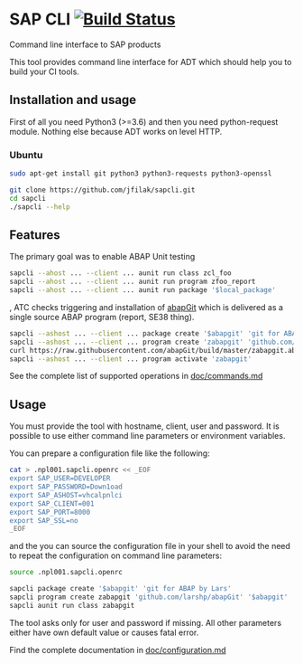 # SAP CLI [![Build Status](https://travis-ci.org/jfilak/sapcli.svg?branch=master)](https://travis-ci.org/jfilak/sapcli)

Command line interface to SAP products

This tool provides command line interface for ADT which should help you to
build your CI tools.

## Installation and usage

First of all you need Python3 (>=3.6) and then you need python-request module.
Nothing else because ADT works on level HTTP.

### Ubuntu

```bash
sudo apt-get install git python3 python3-requests python3-openssl

git clone https://github.com/jfilak/sapcli.git
cd sapcli
./sapcli --help
```

## Features

The primary goal was to enable ABAP Unit testing

```bash
sapcli --ahost ... --client ... aunit run class zcl_foo
sapcli --ahost ... --client ... aunit run program zfoo_report
sapcli --ahost ... --client ... aunit run package '$local_package'
```

, ATC checks triggering and installation of [abapGit](https://github.com/larshp/abapGit)
which is delivered as a single source ABAP program (report, SE38 thing).

```bash
sapcli --ashost ... --client ... package create '$abapgit' 'git for ABAP by Lars'
sapcli --ashost ... --client ... program create 'zabapgit' 'github.com/larshp/abapGit' '$abapgit'
curl https://raw.githubusercontent.com/abapGit/build/master/zabapgit.abap | sapcli --ashost ... --client ... program write 'zabapgit' -
sapcli --ashost ... --client ... program activate 'zabapgit'
```

See the complete list of supported operations in [doc/commands.md](doc/commands.md)

## Usage

You must provide the tool with hostname, client, user and password. It is
possible to use either command line parameters or environment variables.

You can prepare a configuration file like the following:

```bash
cat > .npl001.sapcli.openrc << _EOF
export SAP_USER=DEVELOPER
export SAP_PASSWORD=Down1oad
export SAP_ASHOST=vhcalpnlci
export SAP_CLIENT=001
export SAP_PORT=8000
export SAP_SSL=no
_EOF
```

and the you can source the configuration file in your shell to avoid the need
to repeat the configuration on command line parameters:

```bash
source .npl001.sapcli.openrc

sapcli package create '$abapgit' 'git for ABAP by Lars'
sapcli program create zabapgit 'github.com/larshp/abapGit' '$abapgit'
sapcli aunit run class zabapgit
```

The tool asks only for user and password if missing. All other parameters
either have own default value or causes fatal error.

Find the complete documentation in [doc/configuration.md](doc/configuration.md)
